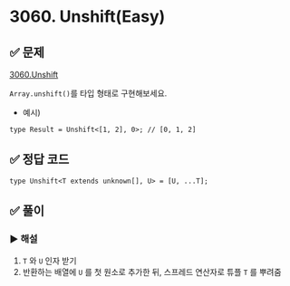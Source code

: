 # 3060. Unshift(Easy)

## ✅ 문제

[3060.Unshift](https://github.com/type-challenges/type-challenges/blob/main/questions/03060-easy-unshift/README.md)

`Array.unshift()`를 타입 형태로 구현해보세요.

- 예시)

```tsx
type Result = Unshift<[1, 2], 0>; // [0, 1, 2]
```

## ✅ 정답 코드

```tsx
type Unshift<T extends unknown[], U> = [U, ...T];
```

## ✅ 풀이

### ▶️ 해설

1. `T` 와 `U` 인자 받기
2. 반환하는 배열에 `U` 를 첫 원소로 추가한 뒤, 스프레드 연산자로 튜플 `T` 를 뿌려줌
